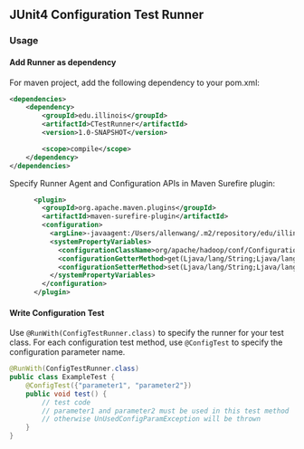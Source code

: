 ## JUnit4 Configuration Test Runner

### Usage

#### Add Runner as dependency 
For maven project, add the following dependency to your pom.xml:
```xml
<dependencies>
    <dependency>
        <groupId>edu.illinois</groupId>
        <artifactId>CTestRunner</artifactId>
        <version>1.0-SNAPSHOT</version>

        <scope>compile</scope>
    </dependency>
</dependencies>
```

Specify Runner Agent and Configuration APIs in Maven Surefire plugin:
```xml
      <plugin>
        <groupId>org.apache.maven.plugins</groupId>
        <artifactId>maven-surefire-plugin</artifactId>
        <configuration>
          <argLine>-javaagent:/Users/allenwang/.m2/repository/edu/illinois/CTestRunner/1.0-SNAPSHOT/CTestRunner-1.0-SNAPSHOT.jar</argLine>
          <systemPropertyVariables>
            <configurationClassName>org/apache/hadoop/conf/Configuration</configurationClassName>
            <configurationGetterMethod>get(Ljava/lang/String;Ljava/lang/String;)Ljava/lang/String;,get(Ljava/lang/String;)Ljava/lang/String;</configurationGetterMethod>
            <configurationSetterMethod>set(Ljava/lang/String;Ljava/lang/String;)V</configurationSetterMethod>
          </systemPropertyVariables>
        </configuration>
      </plugin>
```

#### Write Configuration Test
Use `@RunWith(ConfigTestRunner.class)` to specify the runner for your test class.
For each configuration test method, use `@ConfigTest` to specify the configuration parameter name.
```java
@RunWith(ConfigTestRunner.class)
public class ExampleTest {
    @ConfigTest({"parameter1", "parameter2"})
    public void test() {
        // test code
        // parameter1 and parameter2 must be used in this test method
        // otherwise UnUsedConfigParamException will be thrown
    }
}
```

